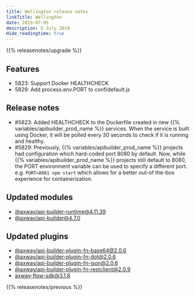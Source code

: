 ```yaml
---
title: Wellington release notes
linkTitle: Wellington
date: 2019-07-05
description: 5 July 2019
Hide_readingtime: true
---
```


{{% releasenotes/upgrade %}}

## Features

* 5823: Support Docker HEALTHCHECK
* 5829: Add process.env.PORT to conf/default.js

## Release notes

* #5823: Added HEALTHCHECK to the Dockerfile created in new {{% variables/apibuilder_prod_name %}} services. When the service is built using Docker, it will be polled every 30 seconds to check if it is running and healthy.
* #5829: Previously, {{% variables/apibuilder_prod_name %}} projects had configuration which hard-coded port 8080 by default. Now, while {{% variables/apibuilder_prod_name %}} projects still default to 8080, the PORT environment variable can be used to specify a different port. e.g. `PORT=8081 npm start` which allows for a better out-of the-box experience for containerization.

## Updated modules

* [@axway/api-builder-runtime@4.11.39](https://www.npmjs.com/package/@axway/api-builder-runtime/v/4.11.39)
* [@axway/api-builder@4.7.0](https://www.npmjs.com/package/@axway/api-builder/v/4.7.0)

## Updated plugins

* [@axway/api-builder-plugin-fn-base64@2.0.6](https://www.npmjs.com/package/@axway/api-builder-plugin-fn-base64/v/2.0.6)
* [@axway/api-builder-plugin-fn-dot@2.0.6](https://www.npmjs.com/package/@axway/api-builder-plugin-fn-dot/v/2.0.6)
* [@axway/api-builder-plugin-fn-json@2.0.6](https://www.npmjs.com/package/@axway/api-builder-plugin-fn-json/v/2.0.6)
* [@axway/api-builder-plugin-fn-restclient@2.0.9](https://www.npmjs.com/package/@axway/api-builder-plugin-fn-restclient/v/2.0.9)
* [axway-flow-sdk@3.1.8](https://www.npmjs.com/package/axway-flow-sdk/v/3.1.8)


{{% releasenotes/previous %}}
